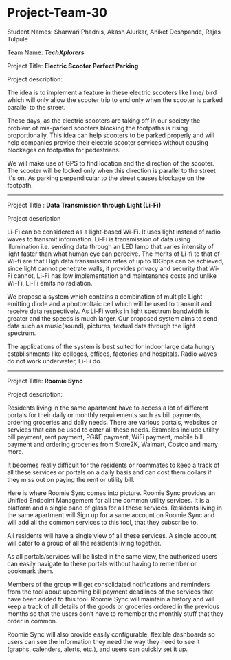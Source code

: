 # Project-Team-30

Student Names: Sharwari Phadnis, Akash Alurkar, Aniket Deshpande, Rajas Tulpule

Team Name: **_TechXplorers_**

Project Title:
**Electric Scooter Perfect Parking**

Project description:

The idea is to implement a feature in these electric scooters like lime/ bird which will only allow the scooter trip to end only when the scooter is parked parallel to the street.

These days, as the electric scooters are taking off in our society the problem of mis-parked scooters blocking the footpaths is rising proportionally. This idea can help scooters to be parked properly and will help companies provide their electric scooter services without causing blockages on footpaths for pedestrians.

We will make use of GPS to find location and the direction of the scooter. The scooter will be locked only when this direction is parallel to the street it's on. As parking perpendicular to the street causes blockage on the footpath.

-------------------------------------------------------------------------------------------------------

Project Title :
**Data Transmission through Light (Li-Fi)**

Project description

Li-Fi can be considered as a light-based Wi-Fi. It uses light instead of radio waves to transmit information. Li-Fi is transmission of data using illumination i.e. sending data through an LED lamp that varies intensity of light faster than what human eye can perceive. The merits of Li-fi to that of Wi-fi are that High data transmission rates of up to 10Gbps can be achieved, since light cannot penetrate walls, it provides privacy and security that Wi-Fi cannot, Li-Fi has low implementation and maintenance costs and unlike Wi-Fi, Li-Fi emits no radiation.

We propose a system which contains a combination of multiple Light emitting diode and a photovoltaic cell which will be used to transmit and receive data respectively. As Li-Fi works in light spectrum bandwidth is greater and the speeds is much larger. Our proposed system aims to send data such as music(sound), pictures, textual data through the light spectrum.

The applications of the system is best suited for indoor large data hungry establishments like colleges, offices, factories and hospitals. Radio waves do not work underwater, Li-Fi do.

-------------------------------------------------------------------------------------------------------

Project Title:
**Roomie Sync**

Project description:

Residents living in the same apartment have to access a lot of different portals for their daily or monthly requirements such as bill payments, ordering groceries and daily needs. There are various portals, websites or services that can be used to cater all these needs. Examples include utility bill payment, rent payment, PG&E payment, WiFi payment, mobile bill payment and ordering groceries from Store2K, Walmart, Costco and many more.

It becomes really difficult for the residents or roommates to keep a track of all these services or portals on a daily basis and can cost them dollars if they miss out on paying the rent or utility bill.

Here is where Roomie Sync comes into picture. Roomie Sync provides an Unified Endpoint Management for all the common utility services. It is a platform and a single pane of glass for all these services. Residents living in the same apartment will Sign up for a same account on Roomie Sync and will add all the common services to this tool, that they subscribe to.

All residents will have a single view of all these services. A single account will cater to a group of all the residents living together.

As all portals/services will be listed in the same view, the authorized users can easily navigate to these portals without having to remember or bookmark them.

Members of the group will get consolidated notifications and reminders from the tool about upcoming bill payment deadlines of the services that have been added to this tool. Roomie Sync will maintain a history and will keep a track of all details of the goods or groceries ordered in the previous months so that the users don’t have to remember the monthly stuff that they order in common.

Roomie Sync will also provide easily configurable, flexible dashboards so users can see the information they need the way they need to see it (graphs, calenders, alerts, etc.), and users can quickly set it up.
